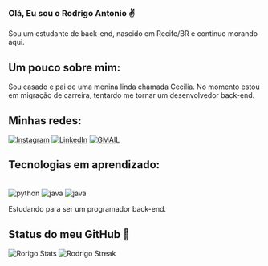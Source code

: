 ### Olá, Eu sou o Rodrigo Antonio ✌️
Sou um estudante de back-end, nascido em Recife/BR e continuo morando aqui.

## Um pouco sobre mim:
Sou casado e pai de uma menina linda chamada Cecilia. No momento estou em migração de carreira, tentardo me tornar um desenvolvedor back-end.

## Minhas redes:
[![Instagram](https://img.shields.io/badge/Instagram-E4405F?style=for-the-badge&logo=instagram&logoColor=white)](https://www.instagram.com/ninho05/)
[![LinkedIn](https://img.shields.io/badge/LinkedIn-0077B5?style=for-the-badge&logo=linkedin&logoColor=white)](https://www.linkedin.com/in/rodrigo-antonio-de-melo-pereira-940334233/)
[![GMAIL](https://img.shields.io/badge/Gmail-D14836?style=for-the-badge&logo=gmail&logoColor=white)]()

## Tecnologias em aprendizado:

<div style="display: inline_block"><br/>
  <img align="center" alt="python" src="https://img.shields.io/badge/Python-14354C?style=for-the-badge&logo=python&logoColor=white" />
  <img align="center" alt="java" src=https://img.shields.io/badge/Java-ED8B00?style=for-the-badge&logo=openjdk&logoColor=white />
  <img align="center" alt="java" src=https://img.shields.io/badge/MySQL-00000F?style=for-the-badge&logo=mysql&logoColor=white />

Estudando para ser um programador back-end.
 
  
 ## Status do meu GitHub 🎉
![Rorigo Stats](https://github-readme-stats.vercel.app/api?username=RodrigoAnt93&theme=dark&show_icons=true&hide_border=true&count_private=true)
![Rodrigo Streak](https://github-readme-streak-stats.herokuapp.com/?user=RodrigoAnt93&theme=dark&hide_border=true)

